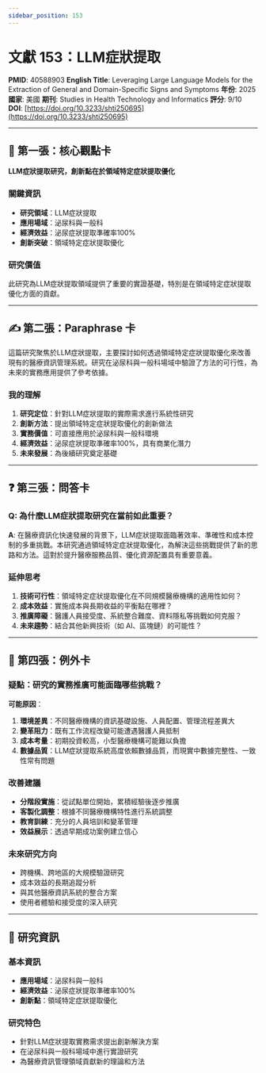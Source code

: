 ```yaml
---
sidebar_position: 153
---
```


# 文獻 153：LLM症狀提取

**PMID**: 40588903
**English Title**: Leveraging Large Language Models for the Extraction of General and Domain-Specific Signs and Symptoms
**年份**: 2025
**國家**: 美國
**期刊**: Studies in Health Technology and Informatics
**評分**: 9/10
**DOI**: [https://doi.org/10.3233/shti250695](https://doi.org/10.3233/shti250695)

---

## 📌 第一張：核心觀點卡

**LLM症狀提取研究，創新點在於領域特定症狀提取優化**

### 關鍵資訊
- **研究領域**：LLM症狀提取
- **應用場域**：泌尿科與一般科
- **經濟效益**：泌尿症狀提取準確率100%
- **創新突破**：領域特定症狀提取優化

### 研究價值
此研究為LLM症狀提取領域提供了重要的實證基礎，特別是在領域特定症狀提取優化方面的貢獻。

---

## ✍️ 第二張：Paraphrase 卡

這篇研究聚焦於LLM症狀提取，主要探討如何透過領域特定症狀提取優化來改善現有的醫療資訊管理系統。研究在泌尿科與一般科場域中驗證了方法的可行性，為未來的實務應用提供了參考依據。

### 我的理解
1. **研究定位**：針對LLM症狀提取的實際需求進行系統性研究
2. **創新方法**：提出領域特定症狀提取優化的創新做法
3. **實務價值**：可直接應用於泌尿科與一般科環境
4. **經濟效益**：泌尿症狀提取準確率100%，具有商業化潛力
5. **未來發展**：為後續研究奠定基礎

---

## ❓ 第三張：問答卡

### Q: 為什麼LLM症狀提取研究在當前如此重要？

**A**: 在醫療資訊化快速發展的背景下，LLM症狀提取面臨著效率、準確性和成本控制的多重挑戰。本研究通過領域特定症狀提取優化，為解決這些挑戰提供了新的思路和方法。這對於提升醫療服務品質、優化資源配置具有重要意義。

### 延伸思考
1. **技術可行性**：領域特定症狀提取優化在不同規模醫療機構的適用性如何？
2. **成本效益**：實施成本與長期收益的平衡點在哪裡？
3. **推廣障礙**：醫護人員接受度、系統整合難度、資料隱私等挑戰如何克服？
4. **未來趨勢**：結合其他新興技術（如 AI、區塊鏈）的可能性？

---

## 🤔 第四張：例外卡

### 疑點：研究的實務推廣可能面臨哪些挑戰？

**可能原因**：
1. **環境差異**：不同醫療機構的資訊基礎設施、人員配置、管理流程差異大
2. **變革阻力**：既有工作流程改變可能遭遇醫護人員抵制
3. **成本考量**：初期投資較高，小型醫療機構可能難以負擔
4. **數據品質**：LLM症狀提取系統高度依賴數據品質，而現實中數據完整性、一致性常有問題

### 改善建議
- **分階段實施**：從試點單位開始，累積經驗後逐步推廣
- **客製化調整**：根據不同醫療機構特性進行系統調整
- **教育訓練**：充分的人員培訓和變革管理
- **效益展示**：透過早期成功案例建立信心

### 未來研究方向
- 跨機構、跨地區的大規模驗證研究
- 成本效益的長期追蹤分析
- 與其他醫療資訊系統的整合方案
- 使用者體驗和接受度的深入研究

---

## 📄 研究資訊

### 基本資訊
- **應用場域**：泌尿科與一般科
- **經濟效益**：泌尿症狀提取準確率100%
- **創新點**：領域特定症狀提取優化

### 研究特色
- 針對LLM症狀提取實務需求提出創新解決方案
- 在泌尿科與一般科場域中進行實證研究
- 為醫療資訊管理領域貢獻新的理論和方法
